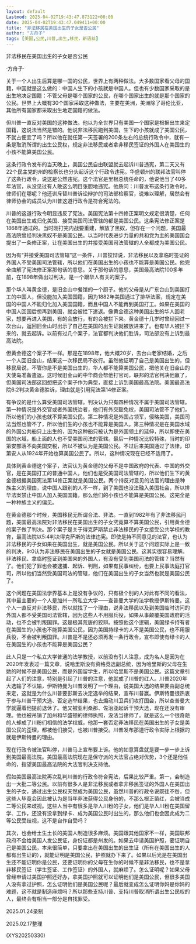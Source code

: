 ```yaml
---
layout: default
Lastmod: 2025-04-02T19:43:47.873122+00:00
date: 2025-04-02T19:43:47.049411+00:00
title: "非法移民在美国出生的子女是否公民"
author: "方舟子"
tags: [美国,公民,川普,出生,移民，新语丝]
---
```


非法移民在美国出生的子女是否公民

·方舟子·

关于一个人出生后算是哪一国的公民，世界上有两种做法。大多数国家看父母的国籍，中国就是这么做的：中国人生下的小孩就是中国人。但也有少数国家采取的是出生地决定国籍：不管父母是哪个国家的公民，在哪个国家出生的就是那个国家的公民。世界上大概有30个国家采取这种做法，主要在美洲，美洲除了哥伦比亚，其他所有国家都采取出生地定国籍的做法。

但川普一直反对美国的这种做法。他以为全世界只有美国一个国家是根据出生来定国籍，这说法当然是错的。他说非法移民跑到美国，生下的小孩就成了美国公民，不就占便宜了吗？所以他在就任第一天签署的200条左右的总统行政令中，就有一条是取消所谓的出生公民权，规定非法移民或者拿非移民签证的外国人在美国生的小孩不能算美国公民。

这条行政令发布的当天晚上，美国公民自由联盟就去起诉川普违宪，第二天又有22个民主党的州的检察长也分头起诉这个行政令违宪。华盛顿州的联邦法官叫停了这条行政令，说这是公然违宪。这个法官是里根总统任命的，他说他当了40多年法官，从没见过有人敢这么明目张胆地违宪。他质问：川普发布这条行政令时，律师们在哪呢？他还训斥替川普诉讼辩护的司法部检察官，说难以理解，居然会有律师协会的成员认为川普这道行政令是符合宪法的。

川普的这道行政令明显违反了宪法。美国宪法第十四修正案明文规定很清楚，任何在美国出生或归化美国、接受美国司法管辖的都是美国公民。这条宪法修正案是1868年通过的。当时刚打完内战要重建，解放了黑奴，但存在一个问题，美国最高法院曾经判决黑奴不是美国公民。以当时代表进步力量的共和党为主的美国国会提出了一条修正案，让在美国出生的并接受美国司法管辖的人全都成为美国公民。

因为有“并接受美国司法管辖”这一条件，川普狡辩说，非法移民以及拿临时签证的外国人不受美国司法管辖，所以他们在美国出生的小孩也不能算是美国公民。他完全曲解了宪法修正案那句话的意思。关于那句话的意思，美国最高法院100多年前，在1898年做出过判决，是一个跟华人有关的案子。

那个华人叫黄金德，是旧金山中餐馆的一个厨子。他的父母是从广东台山到美国打工的中国人，但没能加入美国国籍，因为1882年美国通过了排华法案，规定在美国的中国人不能归化加入美国国籍，而且中国人不能再到美国打工。如果在美国的中国人回国后想再到美国，就会被拦下遣返。像黄金德这种美国出生的华人回老家，想要再进入美国，有的会放行，有的会被拦下来。黄金德十几岁时曾经回过一次台山，返回旧金山时出示了自己在美国的出生证就被放进来了。也有华人被拦下来的，就去起诉。以前有过几个案子，法官都判决他们胜诉，司法部没有上诉到最高法院。

但黄金德这个案子不一样。那是在1898年，他大概20岁，去台山老家结婚，之后一个人回旧金山，结果这一次移民局不放行。虽然他证明了自己是美国出生的，但移民局说，不管你是不是美国出生的，华人都不能算美国公民，把他关在旧金山的天使岛准备遣返。这时候旧金山的中华商会帮他打官司，联邦的法官判决他赢了，但美国司法部这回想把这个案子作为典型，直接上诉到美国最高法院。美国最高法院6:2判决黄金德胜诉，理由就是引用宪法第14修正案。

有争议的是什么算受美国司法管辖。判决认为只有四种情况不属于美国司法管辖。第一种情况是外交官或者外国统治者，他们有外交豁免权，美国司法管不了他们，所以他们的小孩也就不算美国公民。第二种情况是外国占领军，侵略美国，美国司法当然也管不了，所以他们生的小孩也不能算是美国人。第三种情况是在美国水域的外国公共船只上出生的，因为这种船只被认为是外国领土的延伸，所以即使在美国的水域，船上面的人也不受美国司法的管辖。最后一种情况比较特殊，当时的印第安部落不向美国交税，所以不被认为是美国公民。不过后来美国通过了法律，印第安人从1924年开始也算美国公民了。所以，这种情况现在已经不适用了。

具体到黄金德这个案子，法官认为黄金德的父母不是中国政府的代表、中国的外交官，是在美国打工的普通中国人，他们也是受美国司法管辖的，所以他们生下的黄金德根据美国宪法第14修正案就是美国公民。两个持反对意见的法官的理由是种族主义的理由，说中国人跟别的人不一样，到了美国也没法融入美国社会，所以排华法案禁止中国人加入美国国籍，那么他们的小孩也不能算是美国公民。这完全是一种种族主义的偏见。

在黄金德那个时候，美国移民无所谓合法、非法。一直到1982年有了非法移民问题，美国最高法院对非法移民在美国出生的子女究竟算不算美国公民，引用黄金德的案子做了判决。那个案子是关于得克萨斯禁止非法移民的子女接受公共学校的教育，最高法院以5:4判决得克萨斯的法律违宪。即使是持不同意见的法官，也认为非法移民的子女如果在美国出生，就是美国公民。所以关于这个问题实际上是一致的判决，9:0认为非法移民在美国出生的子女就是美国公民。这其实很容易理解。非法移民、拿临时签证到美国来的外国人，有没有受到美国司法的管辖？当然有了。他们犯了罪也会被逮捕、起诉、判刑，如果有民事纠纷，也要上民事法庭打官司，所以他们当然受美国司法的管辖，他们在美国出生的子女当然也就是美国公民了。

这个问题在美国法学界基本上是没有争议的，只有极个别的人对此有不同的看法，其中最主要的一个人是加州一所私立大学——查普曼大学的法学教授伊斯特曼。这个人一直反对非法移民，所以就找了一个理由，说非法移民以及到美国临时访问的外国人都不受美国司法管辖，因为这些人不用服兵役，如果从事颠覆美国政府的活动，也不会被判叛国罪。这是极其荒唐的狡辩。按照他这个逻辑，美国绿卡持有者在美国生的小孩也不能算美国公民，因为美国持绿卡的人不是美国公民，也不用服兵役，不会被判叛国罪。川普是不是还必须再发一条行政令，宣布即使有绿卡的人在美国生的小孩也不能算是美国公民？

此人只是一个私立大学普通的法学教授，以前没有引人注意，成为名人是因为在2020年发表过一篇文章，说哈里斯没有资格竞选副总统，因为哈里斯的父母在生她的时候不是美国公民，而是外国留学生，所以哈里斯不是美国公民。这篇文章引起了人们的注意，特别是引起了川普的注意，他就成了川普的红人。川普2020年大选输了不认输，伊斯特曼为川普发明了一个理由，说美国大选的结果要由副总统来定，这就是为什么川普要彭斯去决定选举的结果，宣布川普赢。伊斯特曼很热衷于参与川普干预大选、否定选举结果，也去煽动川卫兵们攻打国会，所以查普曼大学就逼着他提前退休了。他又被亚利桑那、佐治亚起诉干预大选，现在还没有审理。他也被吊销了加州和华盛顿的律师执照，没法当律师了。就是这么一个很奇葩的人却成了川粉们相信的法学权威，他那一套否定非法移民在美国出生的子女是美国公民的歪理，都被他们接受，也被川普接受。川普发布那道行政令实际上根据的就是伊斯特曼的理由。

现在行政令被法官叫停，川普马上宣布要上诉。他的如意算盘就是要一步一步上诉到美国最高法院。美国最高法院现在是保守派的大法官占绝对优势，3个还是他任命的，指望美国最高法院的大法官判决支持他。

假如美国最高法院再次乱判川普的行政令符合宪法，后果比较严重。第一，会制造出一大批二等公民。以前有很多人是非法移民或者拿非移民签证的外国人在美国出生的子女，通过出生公民权天然成为美国公民，虽然川普的行政令说既往不咎，但这些人毕竟会因此被认为是当年非法获得公民身份的，不那么根正苗红，会被当成二等公民来歧视。这些人当中有很多是华人川粉的子女，他们是华人川粉在美国留学、工作，还没有没拿到绿卡、成为美国公民时出生的，那么他们也会因此成为二等公民受歧视，这不是自作自受吗？

其次，也会给土生土长的美国人制造很多麻烦。美国跟其他国家不一样，美国联邦政府不会给美国人发公民证，身份证都是州发的。如果去申请美国护照，要证明自己是美国公民，本来很简单，只要拿出在美国出生的出生证（所有在美国出生的人都有出生证的），就能证明是美国公民，护照就办下来了。如果以后光是在美国出生还不能证明你是公民，还要证明你的父母在生你的时候不是非法移民，也不是拿非移民签证（学生签证、工作签证）的外国人，就麻烦了。怎么证明呢？如果父母曾经申请过美国护照还好办，拿美国护照就可以证明他们是美国公民，但很多美国人没有拿过护照，怎么证明他们是美国公民呢？最后就变成怎么证明你妈是你妈的难题，这不就是制造麻烦吗？所以那些支持川普、支持川普取消所谓出生公民权的人，最终会有相当一部分是自找罪受。

2025.01.24录制

2025.02.17整理

(XYS20250330)

